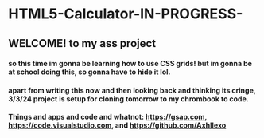 # HTML5-Calculator-IN-PROGRESS-

## WELCOME! to my ass project

#### so this time im gonna be learning how to use CSS grids! but im gonna be at school doing this, so gonna have to hide it lol.

#### apart from writing this now and then looking back and thinking its cringe, 3/3/24 project is setup for cloning tomorrow to my chrombook to code.

#### Things and apps and code and whatnot: https://gsap.com, https://code.visualstudio.com, and https://github.com/Axhllexo

